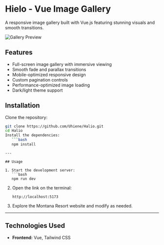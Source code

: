 # Hielo - Vue Image Gallery

A responsive image gallery built with Vue.js featuring stunning visuals and smooth transitions.

![Gallery Preview](./screenshots/preview.jpg)

## Features
- Full-screen image gallery with immersive viewing
- Smooth fade and parallax transitions
- Mobile-optimized responsive design
- Custom pagination controls
- Performance-optimized image loading
- Dark/light theme support

## Installation

Clone the repository:
```bash
git clone https://github.com/Uhiene/Halio.git
cd Halio
Install the dependencies:
   ```bash
   npm install
   ```
```
---

## Usage

1. Start the development server:
   ```bash
   npm run dev
   ```

2. Open the link on the terminal:
   ```
   http://localhost:5173
   ```

3. Explore the Montana Resort website and modify as needed.

---

## Technologies Used

- **Frontend:** Vue, Tailwind CSS

